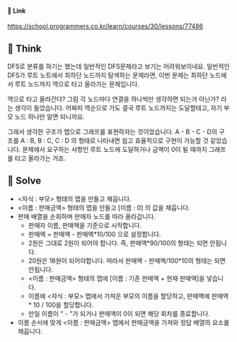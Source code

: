 #### 🔗 Link

https://school.programmers.co.kr/learn/courses/30/lessons/77486

## 🤔 Think 
 DFS로 분류를 하기는 했는데 일반적인 DFS문제라고 보기는 어려워보이네요. 일반적인 DFS가 루트 노트에서 최하단 노드까지 탐색하는 문제라면, 이번 문제는 최하단 노드에서 루트 노드까지 역으로 타고 올라가는 문제입니다.

 역으로 타고 올라간다? 그럼 각 노드마다 연결을 하나씩만 생각하면 되는거 아닌가? 라는 생각이 들었습니다. 어짜피 역순으로 가도 결국 루트 노드까지는 도달할테고, 자기 부모 노드 하나만 알면 되니까요.

 그래서 생각한 구조가 맵으로 그래프를 표현하자는 것이었습니다. A - B - C - D의 구조를 A : B, B : C, C : D 의 형태로 나타내면 쉽고 효율적으로 구현이 가능할 것 같았습니다. 문제에서 요구하는 사항인 루트 노드에 도달하거나 금액이 0이 될 때까지 그래프를 타고 올라가는 거죠.

## 🔎 Solve
- <자식 : 부모> 형태의 맵을 만들고 채웁니다.
- <이름 : 판매금액> 형태의 맵을 만들고 [이름 : 0] 의 값을 채웁니다.
- 판매 배열을 순회하며 판매자 노드를 따라 올라갑니다.
  - 판매자 이름, 판매액을 기준으로 시작합니다.
  - 판매액 = 판매액 - 판매액*10/100 으로 설정합니다.
  - 2원은 그대로 2원이 되어야 합니다. 즉, 판매액*90/100의 형태는 되면 안됩니다.
  - 20원은 18원이 되어야합니다. 따라서 판매액 - 판매액/100*10의 형태는 되면 안됩니다.
  - <이름 : 판매금액> 형태의 맵에 [이름 : 기존 판매액 + 현재 판매액]을 넣습니다.
  - 이름에 <자식 : 부모> 맵에서 가져온 부모의 이름을 할당하고, 판매액에 판매액 * 10 / 100을 할당합니다.
  - 만일 이름이 " - "가 되거나 판매액이 0이 되면 해당 회차를 종료합니다.
- 이름 순서에 맞게 <이름 : 판매금액> 맵에서 판매금액을 가져와 정답 배열의 요소를 채웁니다.
